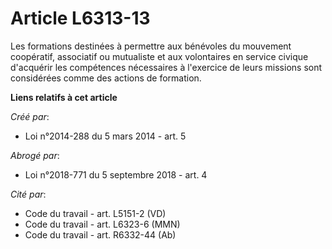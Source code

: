 # Article L6313-13

Les formations destinées à permettre aux bénévoles du mouvement coopératif, associatif ou mutualiste et aux volontaires en
service civique d'acquérir les compétences nécessaires à l'exercice de leurs missions sont considérées comme des actions de
formation.

**Liens relatifs à cet article**

_Créé par_:

  - Loi n°2014-288 du 5 mars 2014 - art. 5

_Abrogé par_:

  - Loi n°2018-771 du 5 septembre 2018 - art. 4

_Cité par_:

  - Code du travail - art. L5151-2 (VD)
  - Code du travail - art. L6323-6 (MMN)
  - Code du travail - art. R6332-44 (Ab)

